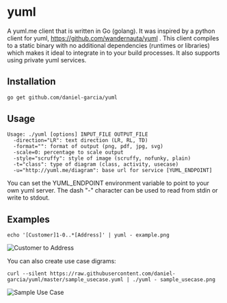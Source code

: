 # yuml
A yuml.me client that is written in Go (golang). It was inspired by a 
python client for yuml, https://github.com/wandernauta/yuml .
This client compiles to a static binary with no additional
dependencies (runtimes or libraries) which makes it ideal to
integrate in to your build processes. It also supports using
private yuml services.

Installation
------------

```bash
go get github.com/daniel-garcia/yuml
```

Usage
-----

```
Usage: ./yuml [options] INPUT_FILE OUTPUT_FILE
  -direction="LR": text direction (LR, RL, TD)
  -format="": format of output (png, pdf, jpg, svg)
  -scale=0: percentage to scale output
  -style="scruffy": style of image (scruffy, nofunky, plain)
  -t="class": type of diagram (class, activity, usecase)
  -u="http://yuml.me/diagram": base url for service [YUML_ENDPOINT]
```

You can set the YUML_ENDPOINT environment variable to point
to your own yuml server. The dash "-" character can be used to
read from stdin or write to stdout.

Examples
--------

```
echo '[Customer]1-0..*[Address]' | yuml - example.png
```
![Customer to Address](http://yuml.me/diagram/scruffy/class/[Customer]-%3E[Billing%20Address])

You can also create use case digrams:
```
curl --silent https://raw.githubusercontent.com/daniel-garcia/yuml/master/sample_usecase.yuml | ./yuml - sample_usecase.png
```
![Sample Use Case](http://yuml.me/diagram/scruffy/usecase/%5BCustomer%5D-(Sign%20In),%20%5BCustomer%5D-(Buy%20Products),%20(Buy%20Products)%3E(Browse%20Products),%20(Buy%20Products)%3E(Checkout),%20(Checkout)%3C(Add%20New%20Credit%20Card).png)



